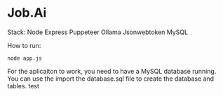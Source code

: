 # Job.Ai
Stack:
Node
Express
Puppeteer
Ollama
Jsonwebtoken
MySQL

How to run: 
```
node app.js
```

For the aplicaiton to work, you need to have a MySQL database running. You can use the import the database.sql file to create the database and tables.
test